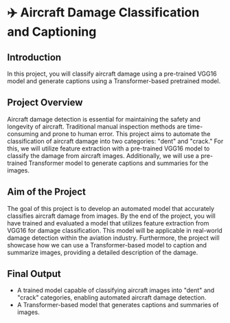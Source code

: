 # ✈️ Aircraft Damage Classification and Captioning

## **Introduction**

In this project, you will classify aircraft damage using a pre-trained VGG16 model and generate captions using a Transformer-based pretrained model.

## **Project Overview**

Aircraft damage detection is essential for maintaining the safety and longevity of aircraft. Traditional manual inspection methods are time-consuming and prone to human error. This project aims to automate the classification of aircraft damage into two categories: "dent" and "crack." For this, we will utilize feature extraction with a pre-trained VGG16 model to classify the damage from aircraft images. Additionally, we will use a pre-trained Transformer model to generate captions and summaries for the images.

## **Aim of the Project**

The goal of this project is to develop an automated model that accurately classifies aircraft damage from images. By the end of the project, you will have trained and evaluated a model that utilizes feature extraction from VGG16 for damage classification. This model will be applicable in real-world damage detection within the aviation industry. Furthermore, the project will showcase how we can use a Transformer-based model to caption and summarize images, providing a detailed description of the damage.

## **Final Output**

- A trained model capable of classifying aircraft images into "dent" and "crack" categories, enabling automated aircraft damage detection.
- A Transformer-based model that generates captions and summaries of images.

